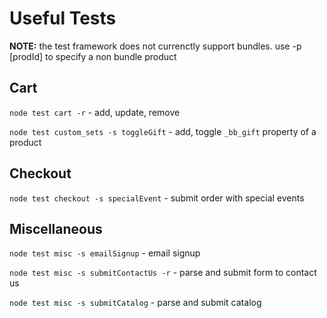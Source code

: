 Useful Tests
============

**NOTE:** the test framework does not currenctly support bundles. use -p [prodId] to specify a non bundle product 

## Cart

`node test cart -r` - add, update, remove

`node test custom_sets -s toggleGift`  - add, toggle `_bb_gift` property of a product


## Checkout

`node test checkout -s specialEvent` - submit order with special events


## Miscellaneous

`node test misc -s emailSignup`  - email signup

`node test misc -s submitContactUs -r` - parse and submit form to contact us

`node test misc -s submitCatalog` - parse and submit catalog
